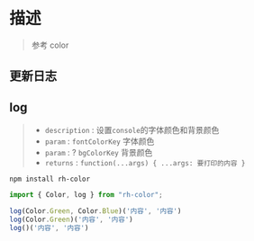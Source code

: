 # 描述

> 参考 color
>

## 更新日志

<div class="exploded-line" />

## log

> - `description` : 设置`console`的字体颜色和背景颜色
> - `param` : `fontColorKey` 字体颜色
> - `param` : ? `bgColorKey` 背景颜色
> - `returns` : `function(...args) { ...args: 要打印的内容 }`

```shell
npm install rh-color
```

```ts
import { Color, log } from "rh-color";

log(Color.Green, Color.Blue)('内容', '内容')
log(Color.Green)('内容', '内容')
log()('内容', '内容')
```
